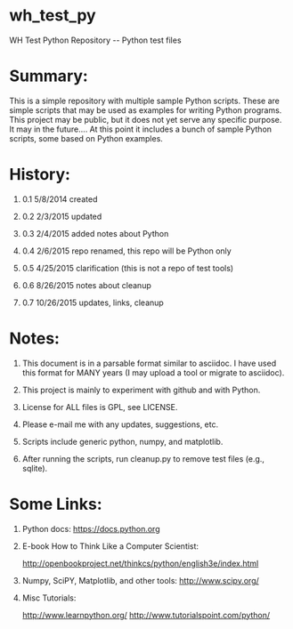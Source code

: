wh_test_py
==========
WH Test Python Repository -- Python test files

Summary:
========

This is a simple repository with multiple sample Python scripts.  These are 
simple scripts that may be used as examples for writing Python programs.  
This project may be public, but it does not yet serve any specific purpose.  
It may in the future....  At this point it includes a bunch of sample 
Python scripts, some based on Python examples.

History:
========

1) 0.1   5/8/2014    created

2) 0.2   2/3/2015    updated

3) 0.3   2/4/2015    added notes about Python

4) 0.4   2/6/2015    repo renamed, this repo will be Python only

5) 0.5   4/25/2015   clarification (this is not a repo of test tools)

6) 0.6   8/26/2015   notes about cleanup

7) 0.7   10/26/2015  updates, links, cleanup

Notes:
======

1)  This document is in a parsable format similar to asciidoc.  I have used
    this format for MANY years (I may upload a tool or migrate to asciidoc).

2)  This project is mainly to experiment with github and with Python.

3)  License for ALL files is GPL, see LICENSE.

4)  Please e-mail me with any updates, suggestions, etc.  

5)  Scripts include generic python, numpy, and matplotlib.  

6)  After running the scripts, run cleanup.py to remove test files (e.g., sqlite).


Some Links:
===========

1)  Python docs:  https://docs.python.org

2)  E-book How to Think Like a Computer Scientist:

    http://openbookproject.net/thinkcs/python/english3e/index.html

3)  Numpy, SciPY, Matplotlib, and other tools:  http://www.scipy.org/

4)  Misc Tutorials:

    http://www.learnpython.org/
    http://www.tutorialspoint.com/python/

